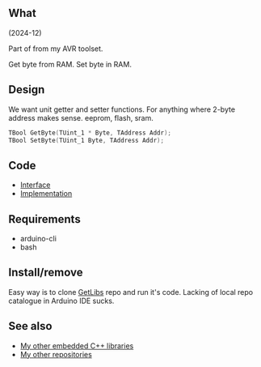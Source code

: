 ## What

(2024-12)

Part of from my AVR toolset.

Get byte from RAM. Set byte in RAM.


## Design

We want unit getter and setter functions. For anything where
2-byte address makes sense. eeprom, flash, sram.

```C++
TBool GetByte(TUint_1 * Byte, TAddress Addr);
TBool SetByte(TUint_1 Byte, TAddress Addr);
```

## Code

* [Interface][Interface]
* [Implementation][Implementation]


## Requirements

  * arduino-cli
  * bash


## Install/remove

Easy way is to clone [GetLibs][GetLibs] repo and run it's code.
Lacking of local repo catalogue in Arduino IDE sucks.


## See also

* [My other embedded C++ libraries][Embedded]
* [My other repositories][Repos]

[Interface]: src/me_WorkMemory.h
[Implementation]: src/me_WorkMemory.cpp

[GetLibs]: https://github.com/martin-eden/Embedded-Framework-GetLibs

[Embedded]: https://github.com/martin-eden/Embedded_Crafts/tree/master/Parts
[Repos]: https://github.com/martin-eden/contents
